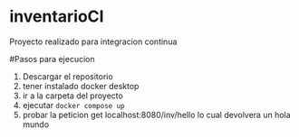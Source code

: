 # inventarioCI
Proyecto realizado para integracion continua

#Pasos para ejecucion

1. Descargar el repositorio
2. tener instalado docker desktop
3. ir a la carpeta del proyecto
4. ejecutar ``` docker compose up ``` 
5. probar la peticion get localhost:8080/inv/hello lo cual devolvera un hola mundo
